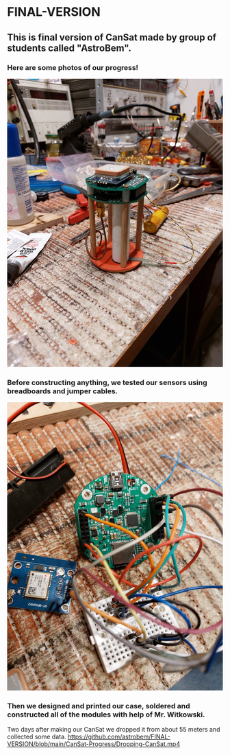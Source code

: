 # FINAL-VERSION
## This is final version of CanSat made by group of students called "AstroBem".

### Here are some photos of our progress!

![335556536_242604421436743_6173211554007564831_n](https://github.com/astrobem/FINAL-VERSION/blob/main/CanSat-Progress/CanSat2.jpg)
### Before constructing anything, we tested our sensors using breadboards and jumper cables.
![breadboard](https://github.com/astrobem/FINAL-VERSION/blob/main/CanSat-Progress/CanSat1.jpg)
### Then we designed and printed our case, soldered and constructed all of the modules with help of Mr. Witkowski.

Two days after making our CanSat we dropped it from about 55 meters and collected some data.
https://github.com/astrobem/FINAL-VERSION/blob/main/CanSat-Progress/Dropping-CanSat.mp4



